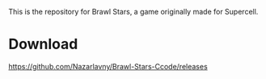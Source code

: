 This is the repository for Brawl Stars, a game originally made for Supercell.
# Download
https://github.com/Nazarlavny/Brawl-Stars-Ccode/releases
